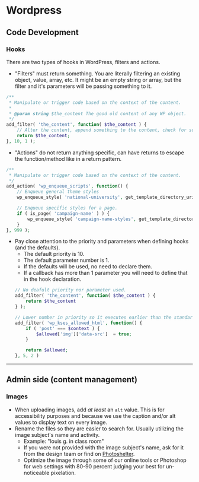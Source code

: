 # Wordpress

## Code Development
### Hooks
There are two types of hooks in WordPress, filters and actions.
- "Filters" must return something. You are literally filtering an existing object, value, array, etc. It might be an empty string or array, but the filter and it's parameters will be passing something to it.

```php
/**
 * Manipulate or trigger code based on the context of the content.
 *
 * @param string $the_content The good old content of any WP object.
 */
add_filter( 'the_content', function( $the_content ) {
	// Alter the content, append something to the content, check for something via a global $post to trigger other code, etc.
	return $the_content;
}, 10, 1 );
```
- "Actions" do not return anything specific, can have returns to escape the function/method like in a return pattern.

```php
/**
 * Manipulate or trigger code based on the context of the content.
 */
add_action( 'wp_enqueue_scripts', function() {
	// Enqueue general theme styles
	wp_enqueue_style( 'national-university', get_template_directory_uri() . '/assets/css/theme.min.css', [], filemtime( get_template_directory() . '/assets/css/theme.min.css' ) );

	// Enqueue specific styles for a page.
	if ( is_page( 'campaign-name' ) ) {
		wp_enqueue_style( 'campaign-name-styles', get_template_directory_uri() . '/assets/css/campaign-name.min.css', [], filemtime( get_template_directory() . '/assets/css/campaign-name.min.css'; ) );
	}
}, 999 );
```
- Pay close attention to the priority and parameters when defining hooks (and the defaults).
	- The default priority is 10.
	- The default parameter number is 1.
	- If the defaults will be used, no need to declare them.
	- If a callback has more than 1 parameter you will need to define that in the hook declaration.
	```php
	// No deafult priority nor parameter used.
	add_filter( 'the_content', function( $the_content ) {
		return $the_content
	} );

	// Lower number in priority so it executes earlier than the standard "10" and declare the number of parameters.
	add_filter( 'wp_kses_allowed_html', function() {
		if ( 'post' === $context ) {
			$allowed['img']['data-src']  = true;
		}

		return $allowed;
	}, 5, 2 )
	```


---

## Admin side (content management)
### Images
- When uploading images, add _at least_ an `alt` value. This is for accessibility purposes and because we use the caption and/or alt values to display text on every image.
- Rename the files so they are easier to search for. Usually utilizing the image subject's name and activity.
	- Example: "louis g. in class room"
	- If you were not provided with the image subject's name, ask for it from the design team or find on [Photoshelter](https://natuniv.photoshelter.com/index).
	- Optimize the image through some of our online tools or Photoshop for web settings with 80-90 percent judging your best for un-noticeable pixelation.
